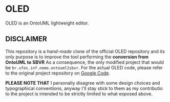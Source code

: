 OLED
====

OLED is an OntoUML lightweight editor.

DISCLAIMER
----------

This repository is a *hand-made* clone of the official OLED repository and its only purpose is to improve the tool performing the **conversion from OntoUML to SBVR** As a consequence, the only modified project that would be `br.ufes.inf.nemo.ontouml2sbvr`. For the actual OLED code, please refer to the original project repository on [Google Code](https://code.google.com/p/ontouml-lightweight-editor/).

**PLEASE NOTE THAT** I personally disagree with some design choices and typographical conventions, anyway I'll stay stick to them as my contributio to the project is intended to be strictly limited to what exposed above.

